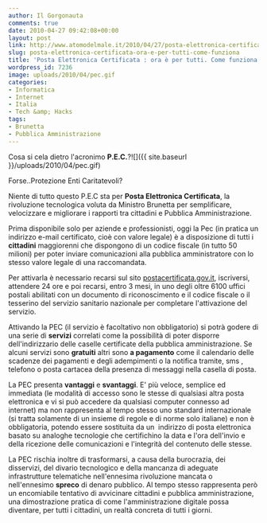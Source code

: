 ```yaml
---
author: Il Gorgonauta
comments: true
date: 2010-04-27 09:42:08+00:00
layout: post
link: http://www.atomodelmale.it/2010/04/27/posta-elettronica-certificata-ora-e-per-tutti-come-funziona/
slug: posta-elettronica-certificata-ora-e-per-tutti-come-funziona
title: 'Posta Elettronica Certificata : ora è per tutti. Come funziona.'
wordpress_id: 7236
image: uploads/2010/04/pec.gif
categories:
- Informatica
- Internet
- Italia
- Tech &amp; Hacks
tags:
- Brunetta
- Pubblica Amministrazione
---
```


Cosa si cela dietro l'acronimo **P.E.C.**?![]({{ site.baseurl }}/uploads/2010/04/pec.gif)

Forse..Protezione Enti Caritatevoli?

Niente di tutto questo P.E.C sta per **Posta Elettronica Certificata**, la rivoluzione tecnologica voluta da Ministro Brunetta per semplificare, velocizzare e migliorare i rapporti tra cittadini e Pubblica Amministrazione.

Prima disponibile solo per aziende e professionisti, oggi la Pec (in pratica un indirizzo e-mail certificato, cioè con valore legale) è a disposizione di tutti i **cittadini** maggiorenni che dispongono di un codice fiscale (in tutto 50 milioni) per poter inviare comunicazioni alla pubblica amministratore con lo stesso valore legale di una raccomandata.

Per attivarla è necessario recarsi sul sito [postacertificata.gov.it](https://www.postacertificata.gov.it/home/index.dot), iscriversi, attendere 24 ore e poi recarsi, entro 3 mesi, in uno degli oltre 6100 uffici postali abilitati con un documento di riconoscimento e il codice fiscale o il tesserino del servizio sanitario nazionale per completare l'attivazione del servizio.

Attivando la PEC (il servizio è facoltativo non obbligatorio) si potrà godere di una serie di **servizi** correlati come la possibilità di poter disporre dell'indirizzario delle caselle certificate della pubblica amministrazione. Se alcuni servizi sono **gratuiti** altri sono **a pagamento** come il calendario delle scadenze dei pagamenti e degli adempimenti o la notifica tramite, sms , telefono o posta cartacea della presenza di messaggi nella casella di posta.

La PEC presenta **vantaggi** e **svantaggi**. E' più veloce, semplice ed immediata (le modalità di accesso sono le stesse di qualsiasi altra posta elettronica e vi si può accedere da qualsiasi computer connesso ad internet) ma non rappresenta al tempo stesso uno standard internazionale (si tratta solamente di un insieme di regole e di norme solo italiane) e non è obbligatoria, potendo essere sostituita da un  indirizzo di posta elettronica basato su analoghe tecnologie che  certifichino la data e l'ora dell'invio e della ricezione delle comunicazioni  e l'integrità del contenuto delle stesse.

La PEC rischia inoltre di trasformarsi, a causa della burocrazia, dei disservizi, del divario tecnologico e della mancanza di adeguate infrastrutture telematiche nell'ennesima rivoluzione mancata o nell'ennesimo **spreco** di denaro pubblico. Al tempo stesso rappresenta però un encomiabile tentativo di avvicinare cittadini e pubblica amministrazione, una dimostrazione pratica di come l'amministrazione digitale possa diventare, per tutti i cittadini, un realtà concreta di tutti i giorni.
